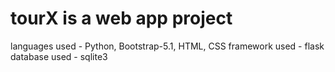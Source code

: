 
# tourX is a web app project
languages used - Python, Bootstrap-5.1, HTML, CSS
framework used - flask
database used - sqlite3
